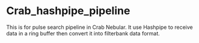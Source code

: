 # Crab_hashpipe_pipeline
This is for pulse search pipeline in Crab Nebular. It use Hashpipe to receive data in a ring buffer then convert it into filterbank data format. 
